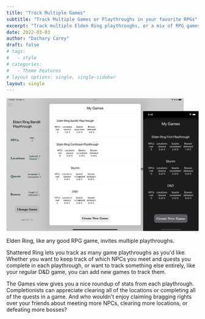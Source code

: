 ```yaml
---
title: "Track Multiple Games"
subtitle: "Track Multiple Games or Playthroughs in your favorite RPGs"
excerpt: "Track multiple Elden Ring playthroughs, or a mix of RPG games."
date: 2022-03-03
author: "Dachary Carey"
draft: false
# tags:
#   - style
# categories:
#   - Theme Features
# layout options: single, single-sidebar
layout: single
---
```


![Screenshot of Games list on Shattered Ring app, iPad & iPhone](featured.png)

Elden Ring, like any good RPG game, invites multiple playthroughs. 

Shattered Ring lets you track as many game playthroughs as you'd like.
Whether you want to keep track of which NPCs you meet and quests you 
complete in each playthrough, or want to track something else entirely, 
like your regular D&D game, you can add new games to track them.

The Games view gives you a nice roundup of stats from each playthrough.
Completionists can appreciate clearing all of the locations or completing
all of the quests in a game. And who wouldn't enjoy claiming bragging 
rights over your friends about meeting more NPCs, clearing more locations,
or defeating more bosses?
